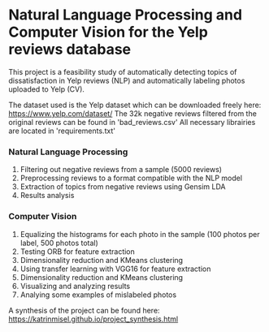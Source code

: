 # Natural Language Processing and Computer Vision for the Yelp reviews database

This project is a feasibility study of automatically detecting topics of dissatisfaction in Yelp reviews (NLP) and automatically labeling photos uploaded to Yelp (CV).

The dataset used is the Yelp dataset which can be downloaded freely here: https://www.yelp.com/dataset/
The 32k negative reviews filtered from the original reviews can be found in 'bad_reviews.csv'
All necessary librairies are located in 'requirements.txt'

### Natural Language Processing
1. Filtering out negative reviews from a sample (5000 reviews)
2. Preprocessing reviews to a format compatible with the NLP model
3. Extraction of topics from negative reviews using Gensim LDA
4. Results analysis

### Computer Vision
1. Equalizing the histograms for each photo in the sample (100 photos per label, 500 photos total)
2. Testing ORB for feature extraction
3. Dimensionality reduction and KMeans clustering
4. Using transfer learning with VGG16 for feature extraction
5. Dimensionality reduction and KMeans clustering
6. Visualizing and analyzing results
7. Analying some examples of mislabeled photos

A synthesis of the project can be found here: https://katrinmisel.github.io/project_synthesis.html
